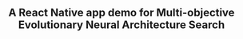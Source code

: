 <div align='center'>
  
## A React Native app demo for Multi-objective Evolutionary Neural Architecture Search
  
</div> 
